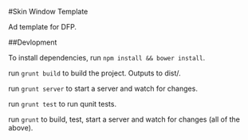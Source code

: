 #Skin Window Template

Ad template for DFP.

##Devlopment

To install dependencies, run `npm install && bower install`.

run `grunt build` to build the project. Outputs to dist/.

run `grunt server` to start a server and watch for changes.

run `grunt test` to run qunit tests.

run `grunt` to build, test, start a server and watch for changes (all of the above).

